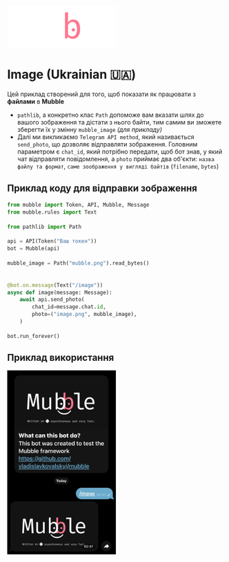 <img src="../../images/mubble_logo.png" alt="Mubble logo" width="50%" height="50%">

# Image (Ukrainian 🇺🇦)
Цей приклад створений для того, щоб показати як працювати з **файлами** в **Mubble**

* `pathlib`, а конкретно клас `Path` допоможе вам вказати шлях до вашого зображення та дістати з нього байти, тим самим ви зможете зберегти їх у змінну `mubble_image` _(для прикладу)_
* Далі ми викликаємо `Telegram API method`, який називається `send_photo`, що дозволяє відправляти зображення. Головним параметром є `chat_id`, який потрібно передати, щоб бот знав, у який чат відправляти повідомлення, а `photo` приймає два об'єкти: `назва файлу та формат`, `саме зоображення у вигляді байтів` (`filename`, `bytes`)

## Приклад коду для відправки зображення
```python
from mubble import Token, API, Mubble, Message
from mubble.rules import Text

from pathlib import Path

api = API(Token("Ваш токен"))
bot = Mubble(api)

mubble_image = Path("mubble.png").read_bytes()


@bot.on.message(Text("/image"))
async def image(message: Message):
    await api.send_photo(
        chat_id=message.chat.id,
        photo=("image.png", mubble_image),
    )

bot.run_forever()
```

## Приклад використання
<img src="../../images/image.jpg" alt="Mubble logo" width="50%" height="50%">

